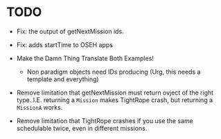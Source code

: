 TODO 
=======


* Fix: the output of getNextMission ids.
* Fix: adds startTime to OSEH apps



* Make the Damn Thing Translate Both Examples!
	

	- Non paradigm objects need IDs producing (Urg, this needs a template and everything)

* Remove limitation that getNextMission must return ovject of the right type. I.E. returning a `Mission` makes TightRope crash, but returning a `MissionA` works.

* Remove limitation that TightRope crashes if you use the same schedulable twice, even in different missions.
